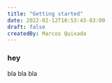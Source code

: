 ```yaml
---
title: "Getting started"
date: 2022-02-12T10:53:43-03:00
draft: false
createdBy: Marcos Quixada
---
```


### hey

bla bla bla
